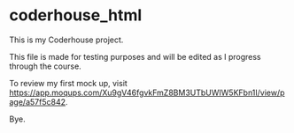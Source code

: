 # coderhouse_html
This is my Coderhouse project.

This file is made for testing purposes and will be edited as I progress 
through the course. 

To review my first mock up, visit https://app.moqups.com/Xu9gV46fgvkFmZ8BM3UTbUWIW5KFbn1I/view/page/a57f5c842.

Bye.
